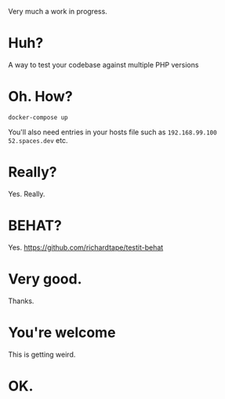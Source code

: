 Very much a work in progress.

# Huh?

A way to test your codebase against multiple PHP versions

# Oh. How?

```
docker-compose up
```

You'll also need entries in your hosts file such as `192.168.99.100 52.spaces.dev` etc.


# Really?

Yes. Really.

# BEHAT?

Yes. https://github.com/richardtape/testit-behat

# Very good.

Thanks.

# You're welcome

This is getting weird.

# OK.
